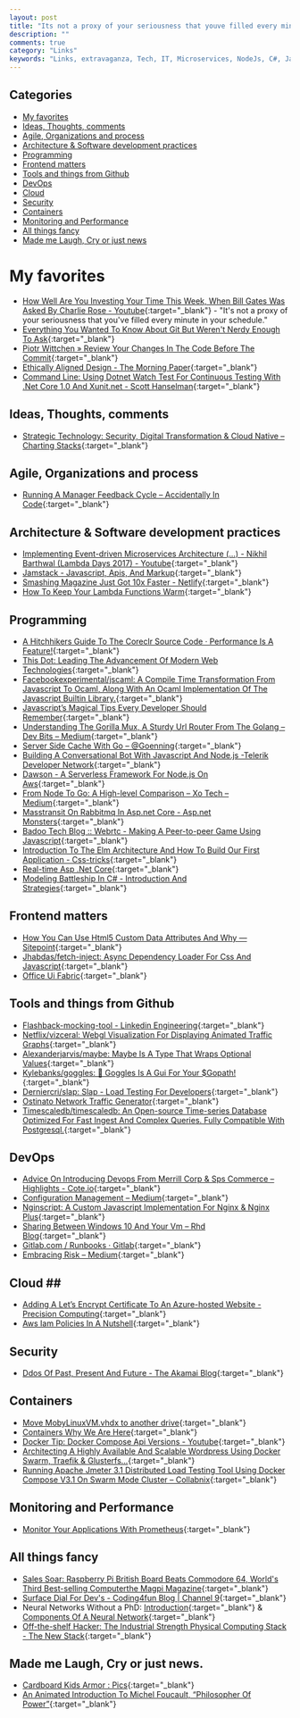 ```yaml
---
layout: post
title: "Its not a proxy of your seriousness that youve filled every minute in your schedule"
description: ""
comments: true
category: "Links"
keywords: "Links, extravaganza, Tech, IT, Microservices, NodeJs, C#, Javascript, Solution architecture"
---
```


## Categories ##
* [My favorites](#favorites)
* [Ideas, Thoughts, comments](#ideas)
* [Agile, Organizations and process](#agile)
* [Architecture & Software development practices](#development)
* [Programming](#net)
* [Frontend matters](#web)
* [Tools and things from Github](#tools)
* [DevOps](#devops)
* [Cloud](#cloud)
* [Security](#security)
* [Containers](#containers)
* [Monitoring and Performance](#monitoring)
* [All things fancy](#buzz)
* [Made me Laugh, Cry or just news](#news)

# My favorites<a name="favorites"></a> #
* [How Well Are You Investing Your Time This Week, When Bill Gates Was Asked By Charlie Rose - Youtube](https://www.youtube.com/watch?v=nH5K0yo-o1A){:target="_blank"} - "It's not a proxy of your seriousness that you've filled every minute in your schedule."
* [Everything You Wanted To Know About Git But Weren't Nerdy Enough To Ask](https://techblog.badoo.com/blog/2017/03/27/everything-you-wanted-to-know-about-git-but-weren%27t-nerdy-enough-to-ask/){:target="_blank"}
* [Piotr Wittchen » Review Your Changes In The Code Before The Commit](http://blog.wittchen.biz.pl/review-your-changes-in-the-code-before-the-commit/){:target="_blank"}
* [Ethically Aligned Design - The Morning Paper](https://blog.acolyer.org/2017/03/27/ethically-aligned-design/){:target="_blank"}
* [Command Line: Using Dotnet Watch Test For Continuous Testing With .Net Core 1.0 And Xunit.net - Scott Hanselman](https://www.hanselman.com/blog/CommandLineUsingDotnetWatchTestForContinuousTestingWithNETCore10AndXUnitnet.aspx){:target="_blank"}

## Ideas, Thoughts, comments <a name="ideas"></a> ##
* [Strategic Technology: Security, Digital Transformation & Cloud Native – Charting Stacks](https://redmonk.com/fryan/2017/03/20/strategic-technology-security-digital-transformation-cloud-native/){:target="_blank"}

## Agile, Organizations and process<a name="agile"></a> ##
* [Running A Manager Feedback Cycle – Accidentally In Code](https://cate.blog/2017/03/23/running-a-manager-feedback-cycle/){:target="_blank"}

## Architecture & Software development practices <a name="development"></a> ##
* [Implementing Event-driven Microservices Architecture (...) - Nikhil Barthwal (Lambda Days 2017) - Youtube](https://www.youtube.com/watch?v=I7vdlpuRw5c){:target="_blank"}
* [Jamstack - Javascript, Apis, And Markup](https://jamstack.org/){:target="_blank"}
* [Smashing Magazine Just Got 10x Faster - Netlify](https://www.netlify.com/blog/2017/03/16/smashing-magazine-just-got-10x-faster/){:target="_blank"}
* [How To Keep Your Lambda Functions Warm](https://read.acloud.guru/how-to-keep-your-lambda-functions-warm-9d7e1aa6e2f0#.1hb965p2n){:target="_blank"}

## Programming <a name="net"></a> ##
* [A Hitchhikers Guide To The Coreclr Source Code · Performance Is A Feature!](http://mattwarren.org/2017/03/23/Hitchhikers-Guide-to-the-CoreCLR-Source-Code/){:target="_blank"}
* [This Dot: Leading The Advancement Of Modern Web Technologies](http://thisdot.co/javascript/01-2017){:target="_blank"}
* [Facebookexperimental/jscaml: A Compile Time Transformation From Javascript To Ocaml, Along With An Ocaml Implementation Of The Javascript Builtin Library.](https://github.com/facebookexperimental/JSCaml){:target="_blank"}
* [Javascript’s Magical Tips Every Developer Should Remember](https://blog.zipboard.co/javascripts-magical-tips-every-developer-should-remember-631b699fc251#.j9d15wfdx){:target="_blank"}
* [Understanding The Gorilla Mux, A Sturdy Url Router From The Golang – Dev Bits – Medium](https://medium.com/dev-bits/understanding-the-gorilla-mux-a-sturdy-url-router-from-the-golang-7494660f4907#.pci71npuv){:target="_blank"}
* [Server Side Cache With Go – @Goenning](https://goenning.net/2017/03/18/server-side-cache-go/){:target="_blank"}
* [Building A Conversational Bot With Javascript And Node.js -Telerik Developer Network](http://developer.telerik.com/content-types/tutorials/building-conversational-bot-javascript/){:target="_blank"}
* [Dawson - A Serverless Framework For Node.js On Aws](https://dawson.sh/){:target="_blank"}
* [From Node To Go: A High-level Comparison – Xo Tech – Medium](https://medium.com/xo-tech/from-node-to-go-a-high-level-comparison-56c8b717324a#.79dwgbu77){:target="_blank"}
* [Masstransit On Rabbitmq In Asp.net Core - Asp.net Monsters](https://aspnetmonsters.com/2017/03/2017-03-24-masstransit1/){:target="_blank"}
* [Badoo Tech Blog :: Webrtc - Making A Peer-to-peer Game Using Javascript](https://techblog.badoo.com/blog/2017/03/23/webRTC-making-a-peer-to-peer-game-using-javascript/){:target="_blank"}
* [Introduction To The Elm Architecture And How To Build Our First Application - Css-tricks](https://css-tricks.com/introduction-elm-architecture-build-first-application/){:target="_blank"}
* [Real-time Asp .Net Core](https://radu-matei.github.io/blog/real-time-aspnet-core/){:target="_blank"}
* [Modeling Battleship In C# - Introduction And Strategies](https://www.exceptionnotfound.net/modeling-battleship-in-csharp-introduction-and-strategies/){:target="_blank"}

## Frontend matters <a name="web"></a> ##
* [How You Can Use Html5 Custom Data Attributes And Why — Sitepoint](https://www.sitepoint.com/how-why-use-html5-custom-data-attributes/){:target="_blank"}
* [Jhabdas/fetch-inject: Async Dependency Loader For Css And Javascript](https://github.com/jhabdas/fetch-inject){:target="_blank"}
* [Office Ui Fabric](https://dev.office.com/fabric){:target="_blank"}

## Tools and things from Github <a name="tools"></a> ##
* [Flashback-mocking-tool - Linkedin Engineering](https://engineering.linkedin.com/blog/2017/03/flashback-mocking-tool){:target="_blank"}
* [Netflix/vizceral: Webgl Visualization For Displaying Animated Traffic Graphs](https://github.com/Netflix/vizceral){:target="_blank"}
* [Alexanderjarvis/maybe: Maybe Is A Type That Wraps Optional Values](https://github.com/alexanderjarvis/maybe){:target="_blank"}
* [Kylebanks/goggles: 🔭 Goggles Is A Gui For Your $Gopath!](https://github.com/KyleBanks/goggles){:target="_blank"}
* [Derniercri/slap: Slap - Load Testing For Developers](https://github.com/derniercri/slap){:target="_blank"}
* [Ostinato Network Traffic Generator](http://ostinato.org/){:target="_blank"}
* [Timescaledb/timescaledb: An Open-source Time-series Database Optimized For Fast Ingest And Complex Queries. Fully Compatible With Postgresql.](https://github.com/timescaledb/timescaledb){:target="_blank"}

## DevOps<a name="devops"></a> ##
* [Advice On Introducing Devops From Merrill Corp & Sps Commerce – Highlights - Cote.io](https://cote.io/2017/03/25/advice-on-introducing-devops-from-merrill-corp-sps-commerce-highlights/){:target="_blank"}
* [Configuration Management – Medium](https://medium.com/@weblab_tech/configuration-management-c6c3f9971250#.vc3ux9agi){:target="_blank"}
* [Nginscript: A Custom Javascript Implementation For Nginx & Nginx Plus](https://www.nginx.com/blog/introduction-nginscript/){:target="_blank"}
* [Sharing Between Windows 10 And Your Vm – Rhd Blog](https://developers.redhat.com/blog/2017/03/23/sharing-between-windows-10-and-your-vm/){:target="_blank"}
* [Gitlab.com / Runbooks · Gitlab](https://gitlab.com/gitlab-com/runbooks){:target="_blank"}
* [Embracing Risk – Medium](https://medium.com/@jerub/embracing-risk-74bd876a64da#.fne4qbv18){:target="_blank"}

## Cloud <a name="cloud"></a>##
* [Adding A Let’s Encrypt Certificate To An Azure-hosted Website - Precision Computing](http://www.leeholmes.com/blog/2017/03/21/adding-a-lets-encrypt-certificate-to-an-azure-hosted-website/){:target="_blank"}
* [Aws Iam Policies In A Nutshell](http://start.jcolemorrison.com/aws-iam-policies-in-a-nutshell/){:target="_blank"}

## Security<a name="security"></a> ##
* [Ddos Of Past, Present And Future - The Akamai Blog](https://blogs.akamai.com/2017/03/ddos-of-past-present-and-future.html){:target="_blank"}

## Containers <a name="containers"></a> ##
* [Move MobyLinuxVM.vhdx to another drive](https://forums.docker.com/t/move-mobylinuxvm-vhdx-to-another-drive/26293){:target="_blank"}
* [Containers Why We Are Here](https://gianarb.it/blog/containers-why-we-are-here){:target="_blank"}
* [Docker Tip: Docker Compose Api Versions - Youtube](https://www.youtube.com/watch?v=PQ_ms7pJggk){:target="_blank"}
* [Architecting A Highly Available And Scalable Wordpress Using Docker Swarm, Traefik & Glusterfs…](https://hackernoon.com/architecting-a-highly-available-and-scalable-wordpress-using-docker-swarm-traefik-glusterfs-a69186e9f0e#.80akzb2l5){:target="_blank"}
* [Running Apache Jmeter 3.1 Distributed Load Testing Tool Using Docker Compose V3.1 On Swarm Mode Cluster – Collabnix](http://collabnix.com/archives/2708){:target="_blank"}

## Monitoring and Performance <a name="monitoring"></a> ##
* [Monitor Your Applications With Prometheus](http://blog.alexellis.io/prometheus-monitoring/){:target="_blank"}

## All things fancy <a name="buzz"></a> ##
* [Sales Soar: Raspberry Pi British Board Beats Commodore 64, World's Third Best-selling Computerthe Magpi Magazine](https://www.raspberrypi.org/magpi/raspberry-pi-sales/){:target="_blank"}
* [Surface Dial For Dev's - Coding4fun Blog | Channel 9](https://channel9.msdn.com/coding4fun/blog/Surface-Dial-for-Devs?WT.mc_id=DX_MVP4025064){:target="_blank"}
* Neural Networks Without a PhD: [Introduction](http://coderoncode.com/machine-learning/2017/03/26/neural-networks-without-a-phd-part1.html){:target="_blank"} & [Components Of A Neural Network](http://coderoncode.com/machine-learning/2017/03/26/neural-networks-without-a-phd-part2.html){:target="_blank"}
* [Off-the-shelf Hacker: The Industrial Strength Physical Computing Stack - The New Stack](https://thenewstack.io/off-shelf-hacker-industrial-strength-physical-computing-stack/){:target="_blank"}

## Made me Laugh, Cry or just news. <a name="news"></a> ##
* [Cardboard Kids Armor : Pics](https://www.reddit.com/r/pics/comments/5z6il9/cardboard_kids_armor/){:target="_blank"}
* [An Animated Introduction To Michel Foucault, “Philosopher Of Power”](http://www.openculture.com/2015/07/an-animated-introduction-to-michel-foucault-philosopher-of-power.html){:target="_blank"}